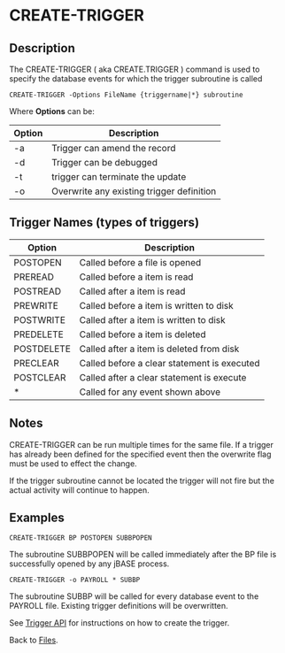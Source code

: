 # CREATE-TRIGGER

<PageHeader />

## Description

The CREATE-TRIGGER ( aka CREATE.TRIGGER ) command is used to specify the database events for which the trigger subroutine is called

```
CREATE-TRIGGER -Options FileName {triggername|*} subroutine
```

Where **Options** can be:

| Option | Description |
| --- | --- |
| -a | Trigger can amend the record |
| -d | Trigger can be debugged |
| -t | trigger can terminate the update |
| -o | Overwrite any existing trigger definition |

## Trigger Names (types of triggers)

| Option | Description |
| --- | --- |
| POSTOPEN | Called before a file is opened |
| PREREAD | Called before a item is read |
| POSTREAD | Called after a item is read |
| PREWRITE | Called before a item is written to disk |
| POSTWRITE | Called after a item is written to disk |
| PREDELETE | Called before a item is deleted |
| POSTDELETE | Called after a item is deleted from disk |
| PRECLEAR | Called before a clear statement is executed |
| POSTCLEAR | Called after a clear statement is execute |
| \* | Called for any event shown above |

## Notes

CREATE-TRIGGER can be run multiple times for the same file. If a trigger has already been defined for the specified event then the overwrite flag must be used to effect the change.

If the trigger subroutine cannot be located the trigger will not fire but the actual activity will continue to happen.

## Examples

```
CREATE-TRIGGER BP POSTOPEN SUBBPOPEN
```

The subroutine SUBBPOPEN will be called immediately after the BP file is successfully opened by any jBASE process.

```
CREATE-TRIGGER -o PAYROLL * SUBBP
```

The subroutine SUBBP will be called for every database event to the PAYROLL file. Existing trigger definitions will be overwritten.

See [Trigger API](./../trigger-api) for instructions on how to create the trigger.

Back to [Files](./../README.md).
